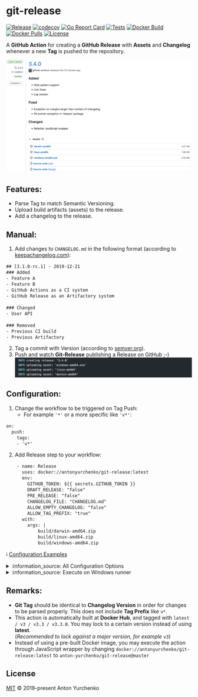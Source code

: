 # git-release
[![Release](https://img.shields.io/github/v/release/anton-yurchenko/git-release)](https://github.com/anton-yurchenko/git-release/releases/latest)
[![codecov](https://codecov.io/gh/anton-yurchenko/git-release/branch/master/graph/badge.svg)](https://codecov.io/gh/anton-yurchenko/git-release)
[![Go Report Card](https://goreportcard.com/badge/github.com/anton-yurchenko/git-release)](https://goreportcard.com/report/github.com/anton-yurchenko/git-release)
[![Tests](https://github.com/anton-yurchenko/git-release/workflows/unit%20tests/badge.svg)](https://github.com/anton-yurchenko/git-release/actions)
[![Docker Build](https://img.shields.io/docker/cloud/build/antonyurchenko/git-release)](https://hub.docker.com/r/antonyurchenko/git-release)
[![Docker Pulls](https://img.shields.io/docker/pulls/antonyurchenko/git-release)](https://hub.docker.com/r/antonyurchenko/git-release)
[![License](https://img.shields.io/github/license/anton-yurchenko/git-release)](LICENSE.md)

A **GitHub Action** for creating a **GitHub Release** with **Assets** and **Changelog** whenever a new **Tag** is pushed to the repository.  

![PIC](docs/images/release.png)

## Features:
- Parse Tag to match Semantic Versioning.  
- Upload build artifacts (assets) to the release.  
- Add a changelog to the release.  

## Manual:
1. Add changes to `CHANGELOG.md` in the following format (according to [keepachangelog.com](https://keepachangelog.com/en/1.0.0/ "Keep a ChangeLog")):
```
## [3.1.0-rc.1] - 2019-12-21 
### Added
- Feature A
- Feature B
- GitHub Actions as a CI system
- GitHub Release as an Artifactory system

### Changed
- User API

### Removed
- Previous CI build
- Previous Artifactory
```
2. Tag a commit with Version (according to [semver.org](https://semver.org/ "Semantic Versioning")).
3. Push and watch **Git-Release** publishing a Release on GitHub ;-)  
![PIC](docs/images/log.png)

## Configuration:
1. Change the workflow to be triggered on Tag Push:
    - For example `'*'` or a more specific like `'v*'`:
```
on:
  push:
    tags:
    - 'v*'
```
2. Add Release step to your workflow:  
```
    - name: Release
      uses: docker://antonyurchenko/git-release:latest
      env:
        GITHUB_TOKEN: ${{ secrets.GITHUB_TOKEN }}
        DRAFT_RELEASE: "false"
        PRE_RELEASE: "false"
        CHANGELOG_FILE: "CHANGELOG.md"
        ALLOW_EMPTY_CHANGELOG: "false"
        ALLOW_TAG_PREFIX: "true"
      with:
        args: |
            build/darwin-amd64.zip
            build/linux-amd64.zip
            build/windows-amd64.zip
```

:information_source: [Configuration Examples](docs/example.md#examples)

<details><summary>:information_source: All Configuration Options</summary>

- Provide a list of assets as `args` (divided by one of: `new line`, `space`, `comma`, `pipe`)
- `DRAFT_RELEASE (true/false as string)` - Save release as draft instead of publishing it (default `false`).
- `PRE_RELEASE (true/false as string)` - GitHub will point out that this release is identified as non-production ready (default: `false`). 
- `CHANGELOG_FILE (string)` - Changelog filename (default: `CHANGELOG.md`).
  - set to `none` in order to completely ignore changelog.
- `ALLOW_EMPTY_CHANGELOG (true/false as string)` - Allow publishing a release without changelog (default `false`).
- `ALLOW_TAG_PREFIX (true/false as string)` - Allow prefix on version Tag, for example `v3.2.0` or `release-3.2.0` (default: `false`).
- `RELEASE_NAME (string)` - Complete release title (may not be combined with PREFIX or POSTFIX).
- `RELEASE_NAME_PREFIX (string)` - Release title prefix.
- `RELEASE_NAME_POSTFIX (string)` - Release title postfix.

</details>  

<details><summary>:information_source: Execute on Windows runner</summary>

In case you need to execute 'git-release' from a Windows Runner, you may do that by running the action through JavaScript runner.  

Example:
```
    - name: Release
      uses: anton-yurchenko/git-release@master
      env:
        GITHUB_TOKEN: ${{ secrets.GITHUB_TOKEN }}
        DRAFT_RELEASE: "false"
        PRE_RELEASE: "false"
        CHANGELOG_FILE: "CHANGELOG.md"
        ALLOW_EMPTY_CHANGELOG: "false"
        ALLOW_TAG_PREFIX: "true"
      with:
        args: |
            build/darwin-amd64.zip
            build/linux-amd64.zip
            build/windows-amd64.zip
```

</details>

## Remarks:
- **Git Tag** should be identical to **Changelog Version** in order for changes to be parsed properly. This does not include **Tag Prefix** like `v*`.
- This action is automatically built at **Docker Hub**, and tagged with `latest / v3 / v3.3 / v3.3.0`. You may lock to a certain version instead of using **latest**.  
(*Recommended to lock against a major version, for example* `v3`)
- Instead of using a pre-built Docker image, you may execute the action through JavaScript wrapper by changing `docker://antonyurchenko/git-release:latest` to `anton-yurchenko/git-release@master`

## License
[MIT](LICENSE.md) © 2019-present Anton Yurchenko